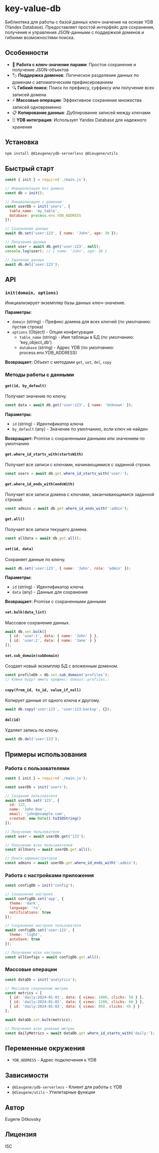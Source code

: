 # key-value-db

Библиотека для работы с базой данных ключ-значение на основе YDB (Yandex Database). Предоставляет простой интерфейс для сохранения, получения и управления JSON-данными с поддержкой доменов и гибкими возможностями поиска.

## Особенности

- 🔑 **Работа с ключ-значение парами**: Простое сохранение и получение JSON-объектов
- 🏷️ **Поддержка доменов**: Логическое разделение данных по доменам с автоматическим префиксированием
- 🔍 **Гибкий поиск**: Поиск по префиксу, суффиксу или получение всех записей домена
- ⚡ **Массовые операции**: Эффективное сохранение множества записей одновременно
- 📋 **Копирование данных**: Дублирование записей между ключами
- 🗄️ **YDB интеграция**: Использует Yandex Database для надежного хранения

## Установка

```bash
npm install @dieugene/ydb-serverless @dieugene/utils
```

## Быстрый старт

```javascript
const { init } = require('./main.js');

// Инициализация без домена
const db = init();

// Инициализация с доменом
const userDb = init('users', {
  table_name: 'my_table',
  database: process.env.YDB_ADDRESS
});

// Сохранение данных
await db.set('user:123', { name: 'John', age: 30 });

// Получение данных
const user = await db.get('user:123', null);
console.log(user); // { name: 'John', age: 30 }

// Удаление данных
await db.del('user:123');
```

## API

### `init(domain, options)`

Инициализирует экземпляр базы данных ключ-значение.

**Параметры:**
- `domain` (string) - Префикс домена для всех ключей (по умолчанию: пустая строка)
- `options` (Object) - Опции конфигурации
  - `table_name` (string) - Имя таблицы в БД (по умолчанию: 'key_object_db')
  - `database` (string) - Адрес YDB (по умолчанию: process.env.YDB_ADDRESS)

**Возвращает:** Объект с методами `get`, `set`, `del`, `copy`

### Методы работы с данными

#### `get(id, by_default)`

Получает значение по ключу.

```javascript
const data = await db.get('user:123', { name: 'Unknown' });
```

**Параметры:**
- `id` (string) - Идентификатор ключа
- `by_default` (any) - Значение по умолчанию, если ключ не найден

**Возвращает:** Promise с сохраненными данными или значением по умолчанию

#### `get.where_id_starts_with(startsWith)`

Получает все записи с ключами, начинающимися с заданной строки.

```javascript
const users = await db.get.where_id_starts_with('user:');
```

#### `get.where_id_ends_with(endsWith)`

Получает все записи домена с ключами, заканчивающимися заданной строкой.

```javascript
const admins = await db.get.where_id_ends_with(':admin');
```

#### `get.all()`

Получает все записи текущего домена.

```javascript
const allData = await db.get.all();
```

#### `set(id, data)`

Сохраняет данные по ключу.

```javascript
await db.set('user:123', { name: 'John', role: 'admin' });
```

**Параметры:**
- `id` (string) - Идентификатор ключа
- `data` (any) - Данные для сохранения

**Возвращает:** Promise с сохраненными данными

#### `set.bulk(data_list)`

Массовое сохранение данных.

```javascript
await db.set.bulk([
  { id: 'user:1', data: { name: 'John' } },
  { id: 'user:2', data: { name: 'Jane' } }
]);
```

#### `set.sub_domain(subDomain)`

Создает новый экземпляр БД с вложенным доменом.

```javascript
const profileDb = db.set.sub_domain('profiles');
// Ключи будут иметь префикс: domain::profiles::
```

#### `copy(from_id, to_id, value_if_null)`

Копирует данные от одного ключа к другому.

```javascript
await db.copy('user:123', 'user:123:backup', {});
```

#### `del(id)`

Удаляет запись по ключу.

```javascript
await db.del('user:123');
```

## Примеры использования

### Работа с пользователями

```javascript
const { init } = require('./main.js');

const userDb = init('users');

// Создание пользователя
await userDb.set('123', {
  id: 123,
  name: 'John Doe',
  email: 'john@example.com',
  created: new Date().toISOString()
});

// Получение пользователя
const user = await userDb.get('123');

// Получение всех пользователей
const allUsers = await userDb.get.all();

// Поиск администраторов
const admins = await userDb.get.where_id_ends_with(':admin');
```

### Работа с настройками приложения

```javascript
const configDb = init('config');

// Сохранение настроек
await configDb.set('app', {
  theme: 'dark',
  language: 'ru',
  notifications: true
});

// Сохранение настроек пользователя
await configDb.set('user:123', {
  theme: 'light',
  autoSave: true
});

// Получение всех настроек
const allConfigs = await configDb.get.all();
```

### Массовые операции

```javascript
const dataDb = init('analytics');

// Массовое сохранение метрик
const metrics = [
  { id: 'daily:2024-01-01', data: { views: 1000, clicks: 50 } },
  { id: 'daily:2024-01-02', data: { views: 1200, clicks: 60 } },
  { id: 'daily:2024-01-03', data: { views: 950, clicks: 45 } }
];

await dataDb.set.bulk(metrics);

// Получение всех дневных метрик
const dailyMetrics = await dataDb.get.where_id_starts_with('daily:');
```

## Переменные окружения

- `YDB_ADDRESS` - Адрес подключения к YDB

## Зависимости

- `@dieugene/ydb-serverless` - Клиент для работы с YDB
- `@dieugene/utils` - Утилитарные функции

## Автор

Eugene Ditkovsky

## Лицензия

ISC
 
